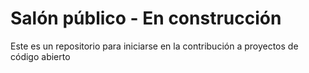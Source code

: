 # Salón público - En construcción
Este es un repositorio para iniciarse en la contribución a proyectos de código abierto
